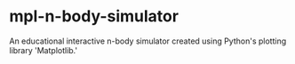 # mpl-n-body-simulator
An educational interactive n-body simulator created using Python's plotting library 'Matplotlib.'
